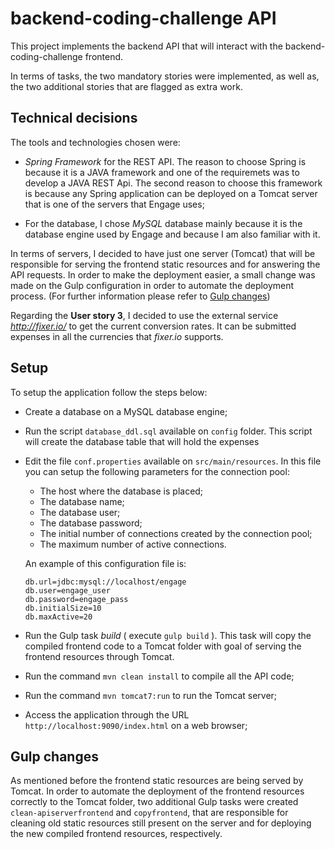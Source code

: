 backend-coding-challenge API
============================

This project implements the backend API that will interact with the backend-coding-challenge frontend.

In terms of tasks, the two mandatory stories were implemented, as well as, the two additional stories that are flagged as extra work.

## Technical decisions

The tools and technologies chosen were:

   - *Spring Framework* for the REST API. The reason to choose Spring is because it is a JAVA framework and one of the requiremets was to develop a JAVA REST Api. The second reason to choose this framework is because any Spring application can be deployed on a Tomcat server that is one of the servers that Engage uses;

   - For the database, I chose *MySQL* database mainly because it is the database engine used by Engage and because I am also familiar with it.  


In terms of servers, I decided to have just one server (Tomcat) that will be responsible for serving the frontend static resources and for answering the API requests. In order to make the deployment easier, a small change was made on the Gulp configuration in order to automate the deployment process. (For further information please refer to [Gulp changes](#gulp-changes))

Regarding the **User story 3**, I decided to use the external service *http://fixer.io/* to get the current conversion rates. It can be submitted expenses in all the currencies that *fixer.io* supports. 

## Setup

To setup the application follow the steps below:


- Create a database on a MySQL database engine;
- Run the script `database_ddl.sql` available on `config` folder. This script will create the database table that will hold the expenses
- Edit the file `conf.properties` available on `src/main/resources`. In this file you can setup the following parameters for the connection pool:
   - The host where the database is placed; 
   - The database name;
   - The database user;
   - The database password;
   - The initial number of connections created by the connection pool;
   - The maximum number of active connections.

   An example of this configuration file is:
   ```properties
   db.url=jdbc:mysql://localhost/engage
   db.user=engage_user
   db.password=engage_pass
   db.initialSize=10
   db.maxActive=20
   ```
- Run the Gulp task *build* ( execute `gulp build` ). This task will copy the compiled frontend code to a Tomcat folder with goal of serving the frontend resources through Tomcat.

- Run the command `mvn clean install` to compile all the API code;

- Run the command `mvn tomcat7:run` to run the Tomcat server;

- Access the application through the URL `http://localhost:9090/index.html` on a web browser;


## Gulp changes

As mentioned before the frontend static resources are being served by Tomcat. In order to automate the deployment of the frontend resources correctly to the Tomcat folder, two additional Gulp tasks were created `clean-apiserverfrontend` and `copyfrontend`, that are responsible for cleaning old static resources still present on the server and for deploying the new compiled frontend resources, respectively.  